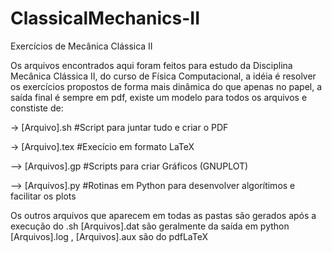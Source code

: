 ClassicalMechanics-II
=====================

Exercícios de Mecânica Clássica II

Os arquivos encontrados aqui foram feitos para estudo da Disciplina Mecânica Clássica II, do curso de Física Computacional, a idéia é resolver os exercícios propostos de forma mais dinâmica do que apenas no papel, a saída final é sempre em pdf, existe um modelo para todos os arquivos e constiste de:

-> [Arquivo].sh #Script para juntar tudo e criar o PDF

-> [Arquivo].tex #Execício em formato LaTeX

--> [Arquivos].gp #Scripts para criar Gráficos (GNUPLOT)

--> [Arquivos].py #Rotinas em Python para desenvolver algorítimos e facilitar os plots

Os outros arquivos que aparecem em todas as pastas são gerados após a execução do .sh [Arquivos].dat são geralmente da saída em python [Arquivos].log , [Arquivos].aux são do pdfLaTeX
